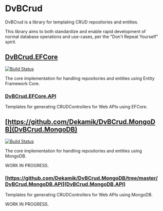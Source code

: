 # DvBCrud

DvBCrud is a library for templating CRUD repositories and entities.

This library aims to both standardize and enable rapid development of normal database operations and use-cases, per the "Don't Repeat Yourself" spirit.

## [DvBCrud.EFCore](DvBCrud.EFCore)
[![Build Status](https://travis-ci.com/Dekamik/DvBCrud.svg?branch=master)](https://travis-ci.com/Dekamik/DvBCrud)

The core implementation for handling repositories and entities using Entity Framework Core.

### [DvBCrud.EFCore.API](DvBCrud.EFCore.API)

Templates for generating CRUDControllers for Web APIs using EFCore.

## [https://github.com/Dekamik/DvBCrud.MongoDB](DvBCrud.MongoDB)
[![Build Status](https://travis-ci.com/Dekamik/DvBCrud.MongoDB.svg?branch=master)](https://travis-ci.com/Dekamik/DvBCrud.MongoDB)

The core implementation for handling repositories and entities using MongoDB.

WORK IN PROGRESS.

### [https://github.com/Dekamik/DvBCrud.MongoDB/tree/master/DvBCrud.MongoDB.API](DvBCrud.MongoDB.API)

Templates for generating CRUDControllers for Web APIs using MongoDB.

WORK IN PROGRESS.
